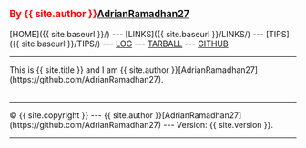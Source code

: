 ---
---
<span style="color:red; font-weight:bold; font-size:larger;">By {{ site.author }}[AdrianRamadhan27](https://github.com/AdrianRamadhan27)</span>
<br><br>
[HOME]({{ site.baseurl }}/) ---
[LINKS]({{ site.baseurl }}/LINKS/) ---
[TIPS]({{ site.baseurl }}/TIPS/) ---
[LOG](https://adrianramadhan27.github.io/os222/TXT/mylog.txt) ---
[TARBALL](SandBox/cbkadal.tar.xz) ---
[GITHUB](https://github.com/AdrianRamadhan27/os222)
<br>
<hr>
This is {{ site.title }} and I am {{ site.author }}[AdrianRamadhan27](https://github.com/AdrianRamadhan27).
<br><br>
<hr>
&copy; {{ site.copyright }} --- {{ site.author }}[AdrianRamadhan27](https://github.com/AdrianRamadhan27) --- Version: {{ site.version }}.
<hr>
<br>
